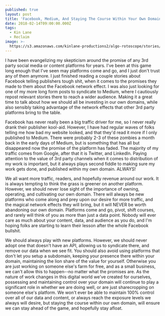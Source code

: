 ```yaml
---
published: true
layout: post
title: 'Facebook, Medium, And Staying The Course Within Your Own Domain'
date: 2018-02-14T09:00:00.000Z
tags:
  - Kin Lane
  - Reclaim
image: >-
  https://s3.amazonaws.com/kinlane-productions2/algo-rotoscope/stories/machine-road_light_dali.jpg
---
```

I have been evangelizing my skepticism around the promise of any 3rd party social media or content platforms for years. I've been at this game long enough that I've seen may platforms come and go, and I just don't trust any of them anymore. I just finished reading a couple stories about Facebook telling publishers tough shit, when it comes to the promises they made to them about the Facebook network effect. I was also just looking for one of my more long form posts to syndicate to Medium, where I cautiously repost relevant stories there to reach a wider audience. Making it a great time to talk about how we should all be investing in our own domains, while also sensibly taking advantage of the network effects that other 3rd party platforms bring to the table.

Facebook has never really been a big traffic driver for me, so I never really drank their publisher kool-aid. However, I have had regular waves of folks telling me how bad my website looked, and that they'd read it more if I only published to Medium. There were probably 2-3 of these zombies a month back in the early days of Medium, but is something that has all but disappeared now the promise of the platform has faded. The majority of my traffic comes from Google, after that it is Twitter, and LinkedIn. Paying attention to the value of 3rd party channels when it comes to distribution of my work is important, but it always plays second fiddle to making sure my work gets done, and published within my own domain. ALWAYS!

We all want more traffic, readers, and hopefully revenue around our work. It is always tempting to think the grass is greener on another platform. However, we should never lose sight of the importance of owning, operating, and cultivating our own domain. There will always be new platforms who come along and prey upon our desire for more traffic, and the magical network effects they will bring, but it will NEVER be worth abandoning our own domain. Platforms come and go, pivot, shift courses, and rarely will think of you as more than just a data point. Nobody will ever care as much about your content, data, and audience as you do, and I'm hoping folks are starting to learn their lesson after the whole Facebook bullshit.

We should always play with new platforms. However, we should never adopt one that doesn't have an API, allowing us to syndicate there, and remove our data when we see fit. You should also avoid using platforms that don't let you setup a subdomain, keeping your presence there within your domain, maintaining the lion share of the value for yourself. Otherwise you are just working on someone else's farm for free, and as a small business, we can't allow this to happen--no matter what the promises are. As the nature of work changes in this digital world we've created for ourselves, possessing and maintaining control over your domain will continue to play a significant role in whether we are doing well, or are just sharecropping on someone else's platform. We won't ever be able to maintain 100% control over all of our data and content, or always reach the exposure levels we always will desire, but staying the course within our own domain, will ensure we can stay ahead of the game, and hopefully stay afloat.
